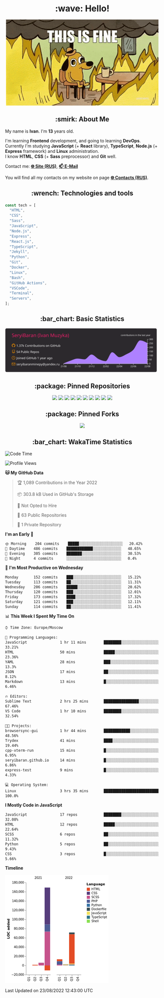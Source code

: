 <h1 align="center">:wave: Hello!</h1>

<p align="center"><img src="images/this-is-fine.gif" /></p>

<h2 align="center">:smirk: About Me</h2>

My name is **Ivan**. I'm **13** years old.

I'm learning **Frontend** development, and going to learning **DevOps**.  
Currently I'm studying **JavaScript** (+ **React** library), **TypeScript**, **Node.js** (+ **Express** framework) and **Linux** administration.  
I know **HTML**, **CSS** (+ **Sass** preprocessor) and **Git** well.

Contact me: [**:globe_with_meridians: Site (RUS)**](https://seryibaran.github.io), [**:mailbox: E-Mail**](mailto:seryibaranminepy@yandex.ru)

You will find all my contacts on my website on page [**:globe_with_meridians: Contacts (RUS)**](https://seryibaran.github.io/contacts).

<h2 align="center">:wrench: Technologies and tools</h2>

```js
const tech = [
  "HTML",
  "CSS",
  "Sass",
  "JavaScript",
  "Node.js",
  "Express",
  "React.js",
  "TypeScript",
  "Jekyll",
  "Python",
  "Git",
  "Docker",
  "Linux",
  "Bash",
  "GitHub Actions",
  "VSCode",
  "Terminal",
  "Servers",
];
```

<h2 align="center">:bar_chart: Basic Statistics</h2>

<div align="center">
  <img src="https://raw.githubusercontent.com/SeryiBaran/seryibaran/master/profile-summary-card-output/monokai/0-profile-details.svg" />
</div>

<h2 align="center">:package: Pinned Repositories</h2>

<div align="center">
  <a href="https://github.com/SeryiBaran/seryibaran.github.io"><img src="https://github-readme-stats.vercel.app/api/pin/?username=SeryiBaran&repo=seryibaran.github.io" /></a>
  <a href="https://github.com/SeryiBaran/useUseful.js"><img src="https://github-readme-stats.vercel.app/api/pin/?username=SeryiBaran&repo=useUseful.js" /></a>
  <a href="https://github.com/SeryiBaran/Standard.css"><img src="https://github-readme-stats.vercel.app/api/pin/?username=SeryiBaran&repo=Standard.css" /></a>
  <a href="https://github.com/SeryiBaran/tg-it-chats"><img src="https://github-readme-stats.vercel.app/api/pin/?username=SeryiBaran&repo=tg-it-chats" /></a>
  <a href="https://github.com/SeryiBaran/dotfiles"><img src="https://github-readme-stats.vercel.app/api/pin/?username=SeryiBaran&repo=dotfiles" /></a>
  <a href="https://github.com/SeryiBaran/tools"><img src="https://github-readme-stats.vercel.app/api/pin/?username=SeryiBaran&repo=tools" /></a>
  <a href="https://github.com/SeryiBaran/ddtReactCourse"><img src="https://github-readme-stats.vercel.app/api/pin/?username=SeryiBaran&repo=ddtReactCourse" /></a>
  <a href="https://github.com/SeryiBaran/ivan-pylight-shot"><img src="https://github-readme-stats.vercel.app/api/pin/?username=SeryiBaran&repo=ivan-pylight-shot" /></a>
  <a href="https://github.com/SeryiBaran/mock-api"><img src="https://github-readme-stats.vercel.app/api/pin/?username=SeryiBaran&repo=mock-api" /></a>
  <a href="https://github.com/SeryiBaran/learn-web"><img src="https://github-readme-stats.vercel.app/api/pin/?username=SeryiBaran&repo=learn-web" /></a>
</div>

<h2 align="center">:package: Pinned Forks</h2>

<div align="center">
  <a href="https://github.com/Erghel/Answerius"><img src="https://github-readme-stats.vercel.app/api/pin/?username=Erghel&repo=Answerius" /></a>
</div>

<h2 align="center">:bar_chart: WakaTime Statistics</h2>

<!--START_SECTION:waka-->
![Code Time](http://img.shields.io/badge/Code%20Time-84%20hrs%2019%20mins-blue)

![Profile Views](http://img.shields.io/badge/Profile%20Views-5-blue)

**🐱 My GitHub Data** 

> 🏆 1,089 Contributions in the Year 2022
 > 
> 📦 303.8 kB Used in GitHub's Storage 
 > 
> 🚫 Not Opted to Hire
 > 
> 📜 63 Public Repositories 
 > 
> 🔑 1 Private Repository 
 > 
**I'm an Early 🐤** 

```text
🌞 Morning    204 commits    █████░░░░░░░░░░░░░░░░░░░░   20.42% 
🌆 Daytime    486 commits    ████████████░░░░░░░░░░░░░   48.65% 
🌃 Evening    305 commits    ███████░░░░░░░░░░░░░░░░░░   30.53% 
🌙 Night      4 commits      ░░░░░░░░░░░░░░░░░░░░░░░░░   0.4%

```
📅 **I'm Most Productive on Wednesday** 

```text
Monday       152 commits    ███░░░░░░░░░░░░░░░░░░░░░░   15.22% 
Tuesday      113 commits    ██░░░░░░░░░░░░░░░░░░░░░░░   11.31% 
Wednesday    206 commits    █████░░░░░░░░░░░░░░░░░░░░   20.62% 
Thursday     120 commits    ███░░░░░░░░░░░░░░░░░░░░░░   12.01% 
Friday       173 commits    ████░░░░░░░░░░░░░░░░░░░░░   17.32% 
Saturday     121 commits    ███░░░░░░░░░░░░░░░░░░░░░░   12.11% 
Sunday       114 commits    ██░░░░░░░░░░░░░░░░░░░░░░░   11.41%

```


📊 **This Week I Spent My Time On** 

```text
⌚︎ Time Zone: Europe/Moscow

💬 Programming Languages: 
JavaScript               1 hr 11 mins        ████████░░░░░░░░░░░░░░░░░   33.21% 
HTML                     50 mins             █████░░░░░░░░░░░░░░░░░░░░   23.36% 
YAML                     28 mins             ███░░░░░░░░░░░░░░░░░░░░░░   13.3% 
JSON                     17 mins             ██░░░░░░░░░░░░░░░░░░░░░░░   8.12% 
Markdown                 13 mins             █░░░░░░░░░░░░░░░░░░░░░░░░   6.46%

🔥 Editors: 
Sublime Text             2 hrs 25 mins       ████████████████░░░░░░░░░   67.46% 
VS Code                  1 hr 10 mins        ████████░░░░░░░░░░░░░░░░░   32.54%

🐱‍💻 Projects: 
browsersync-gui          1 hr 44 mins        ████████████░░░░░░░░░░░░░   48.56% 
Trydex                   41 mins             ████░░░░░░░░░░░░░░░░░░░░░   19.44% 
cpp-xterm-run            15 mins             █░░░░░░░░░░░░░░░░░░░░░░░░   6.95% 
seryibaran.github.io     14 mins             █░░░░░░░░░░░░░░░░░░░░░░░░   6.86% 
express-test             9 mins              █░░░░░░░░░░░░░░░░░░░░░░░░   4.33%

💻 Operating System: 
Linux                    3 hrs 35 mins       █████████████████████████   100.0%

```

**I Mostly Code in JavaScript** 

```text
JavaScript               17 repos            ████████░░░░░░░░░░░░░░░░░   32.08% 
HTML                     12 repos            █████░░░░░░░░░░░░░░░░░░░░   22.64% 
SCSS                     6 repos             ██░░░░░░░░░░░░░░░░░░░░░░░   11.32% 
Python                   5 repos             ██░░░░░░░░░░░░░░░░░░░░░░░   9.43% 
CSS                      3 repos             █░░░░░░░░░░░░░░░░░░░░░░░░   5.66%

```


**Timeline**

![Chart not found](https://raw.githubusercontent.com/SeryiBaran/SeryiBaran/master/charts/bar_graph.png) 


 Last Updated on 23/08/2022 12:43:00 UTC
<!--END_SECTION:waka-->
